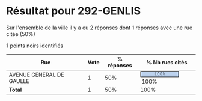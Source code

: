 # Résultat pour 292-GENLIS

Sur l'ensemble de la ville il y a eu 2 réponses dont 1 réponses avec une rue citée (50%)

1 points noirs identifiés

| Rue | Vote | % réponses | % Nb rues cités|
|-----|------|------------|----------------|
| AVENUE GENERAL DE GAULLE | 1 | 50% | <img src="../../img/bar_100.gif" />&nbsp;100%|
| **Total** | 1 | 50% | 100%|
